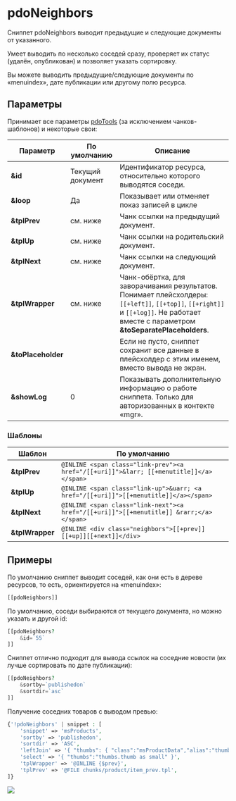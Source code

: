 # pdoNeighbors

Сниппет pdoNeighbors выводит предыдущие и следующие документы от указанного.

Умеет выводить по несколько соседей сразу, проверяет их статус (удалён, опубликован) и позволяет указать сортировку.

Вы можете выводить предыдущие/следующие документы по «menuindex», дате публикации или другому полю ресурса.

## Параметры

Принимает все параметры [pdoTools][1] (за исключением чанков-шаблонов) и некоторые свои:

| Параметр           | По умолчанию     | Описание                                                                                                                                                                             |
| ------------------ | ---------------- | ------------------------------------------------------------------------------------------------------------------------------------------------------------------------------------ |
| **&id**            | Текущий документ | Идентификатор ресурса, относительно которого выводятся соседи.                                                                                                                       |
| **&loop**          | Да               | Показывает или отменяет показ записей в цикле                                                                                                                                        |
| **&tplPrev**       | см. ниже         | Чанк ссылки на предыдущий документ.                                                                                                                                                  |
| **&tplUp**         | см. ниже         | Чанк ссылки на родительский документ.                                                                                                                                                |
| **&tplNext**       | см. ниже         | Чанк ссылки на следующий документ.                                                                                                                                                   |
| **&tplWrapper**    | см. ниже         | Чанк-обёртка, для заворачивания результатов. Понимает плейсхолдеры: `[[+left]]`, `[[+top]]`, `[[+right]]` и `[[+log]]`. Не работает вместе с параметром **&toSeparatePlaceholders**. |
| **&toPlaceholder** |                  | Если не пусто, сниппет сохранит все данные в плейсхолдер с этим именем, вместо вывода не экран.                                                                                      |
| **&showLog**       | 0                | Показывать дополнительную информацию о работе сниппета. Только для авторизованных в контекте «mgr».                                                                                  |

### Шаблоны

| Шаблон          | По умолчанию                                                                           |
| --------------- | -------------------------------------------------------------------------------------- |
| **&tplPrev**    | `@INLINE <span class="link-prev"><a href="/[[+uri]]">&larr; [[+menutitle]]</a></span>` |
| **&tplUp**      | `@INLINE <span class="link-up">&uarr; <a href="/[[+uri]]">[[+menutitle]]</a></span>`   |
| **&tplNext**    | `@INLINE <span class="link-next"><a href="/[[+uri]]">[[+menutitle]] &rarr;</a></span>` |
| **&tplWrapper** | `@INLINE <div class="neighbors">[[+prev]][[+up]][[+next]]</div>`                       |

## Примеры

По умолчанию сниппет выводит соседей, как они есть в дереве ресурсов, то есть, ориентируется на «menuindex»:

```php
[[pdoNeighbors]]
```

По умолчанию, соседи выбираются от текущего документа, но можно указать и другой id:

```php
[[pdoNeighbors?
    &id=`55`
]]
```

Сниппет отлично подходит для вывода ссылок на соседние новости (их лучше сортировать по дате публикации):

```php
[[pdoNeighbors?
    &sortby=`publishedon`
    &sortdir=`asc`
]]
```

Получение соседних товаров с выводом превью:

```php
{'!pdoNeighbors' | snippet : [
    'snippet' => 'msProducts',
    'sortby' => 'publishedon',
    'sortdir' => 'ASC',
    'leftJoin' => '{ "thumbs": { "class":"msProductData","alias":"thumbs", "on": "thumbs.id = modResource.id" }}',
    'select' => '{ "thumbs":"thumbs.thumb as small" }',
    'tplWrapper' => '@INLINE {$prev}',
    'tplPrev' => '@FILE chunks/product/item_prev.tpl',
]}

```

[![](https://file.modx.pro/files/0/b/0/0b0f9549bbf2d026243a71c5908f4f26s.jpg)](https://file.modx.pro/files/0/b/0/0b0f9549bbf2d026243a71c5908f4f26.png)

[1]: /components/01_pdoTools/04_Общие_параметры.md
